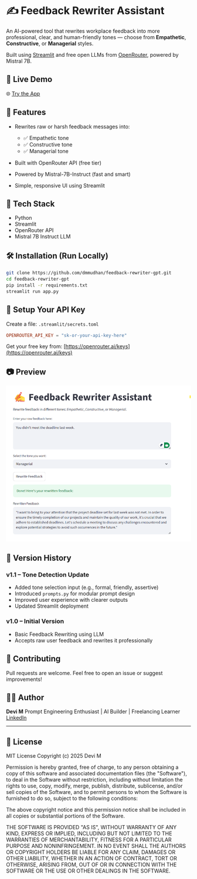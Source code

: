 # ✍️ Feedback Rewriter Assistant

An AI-powered tool that rewrites workplace feedback into more professional, clear, and human-friendly tones — choose from **Empathetic**, **Constructive**, or **Managerial** styles.

Built using [Streamlit](https://streamlit.io/) and free open LLMs from [OpenRouter](https://openrouter.ai), powered by Mistral 7B.

## 🚀 Live Demo

🌐 [Try the App](https://feedback-rewriter-gpt-caht6hciagxykx52hz6xnh.streamlit.app/)

## 🧠 Features

* Rewrites raw or harsh feedback messages into:

  * ✅ Empathetic tone
  * ✅ Constructive tone
  * ✅ Managerial tone
* Built with OpenRouter API (free tier)
* Powered by Mistral-7B-Instruct (fast and smart)
* Simple, responsive UI using Streamlit

## 📆 Tech Stack

* Python
* Streamlit
* OpenRouter API
* Mistral 7B Instruct LLM

## 🛠️ Installation (Run Locally)

```bash
git clone https://github.com/dmmudhan/feedback-rewriter-gpt.git
cd feedback-rewriter-gpt
pip install -r requirements.txt
streamlit run app.py
```

## 🔐 Setup Your API Key

Create a file: `.streamlit/secrets.toml`

```toml
OPENROUTER_API_KEY = "sk-or-your-api-key-here"
```

Get your free key from: [https://openrouter.ai/keys](https://openrouter.ai/keys)

## 📷 Preview

![App Screenshot](Screenshot.png)

## 🧾 Version History

### v1.1 – Tone Detection Update
- Added tone selection input (e.g., formal, friendly, assertive)
- Introduced `prompts.py` for modular prompt design
- Improved user experience with clearer outputs
- Updated Streamlit deployment

### v1.0 – Initial Version
- Basic Feedback Rewriting using LLM
- Accepts raw user feedback and rewrites it professionally


## 🤝 Contributing

Pull requests are welcome. Feel free to open an issue or suggest improvements!


## 🧑‍💼 Author

**Devi M**
Prompt Engineering Enthusiast | AI Builder | Freelancing Learner
[LinkedIn](https://www.linkedin.com/in/devimuthyam/)

---

## 📝 License

MIT License
Copyright (c) 2025 Devi M

Permission is hereby granted, free of charge, to any person obtaining a copy
of this software and associated documentation files (the "Software"), to deal
in the Software without restriction, including without limitation the rights
to use, copy, modify, merge, publish, distribute, sublicense, and/or sell
copies of the Software, and to permit persons to whom the Software is
furnished to do so, subject to the following conditions:

The above copyright notice and this permission notice shall be included in
all copies or substantial portions of the Software.

THE SOFTWARE IS PROVIDED "AS IS", WITHOUT WARRANTY OF ANY KIND, EXPRESS OR
IMPLIED, INCLUDING BUT NOT LIMITED TO THE WARRANTIES OF MERCHANTABILITY,
FITNESS FOR A PARTICULAR PURPOSE AND NONINFRINGEMENT. IN NO EVENT SHALL THE
AUTHORS OR COPYRIGHT HOLDERS BE LIABLE FOR ANY CLAIM, DAMAGES OR OTHER
LIABILITY, WHETHER IN AN ACTION OF CONTRACT, TORT OR OTHERWISE, ARISING FROM,
OUT OF OR IN CONNECTION WITH THE SOFTWARE OR THE USE OR OTHER DEALINGS IN
THE SOFTWARE.
